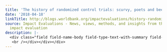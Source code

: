 ```yaml
---
title: 'The history of randomized control trials: scurvy, poets and beer'
date: '2018-04-18'
linkTitle: http://blogs.worldbank.org/impactevaluations/history-randomized-control-trials-scurvy-poets-and-beer
source: Impact Evaluations - News, views, methods, and insights from the world of
  impact evaluation
description: |-
  <div class="field field-name-body field-type-text-with-summary field-label-hidden"><div class="field-items"><div class="field-item even">The other night I was reading Julian Jamison’s well written and intriguing recent <a href="https://ideas.repec.org/p/wbk/wbrwps/8062.html" rel="nofollow">paper</a>: “The Entry of Randomized Assignment into the Social Sciences,” which plumbs history to understand where it is that RCTs come from.   <br />
   <br /></div></div></div>
---
```

